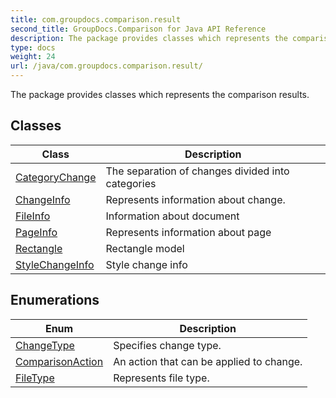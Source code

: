 ```yaml
---
title: com.groupdocs.comparison.result
second_title: GroupDocs.Comparison for Java API Reference
description: The package provides classes which represents the comparison results.
type: docs
weight: 24
url: /java/com.groupdocs.comparison.result/
---
```


The package provides classes which represents the comparison results.


## Classes

| Class | Description |
| --- | --- |
| [CategoryChange](../com.groupdocs.comparison.result/categorychange) | The separation of changes divided into categories |
| [ChangeInfo](../com.groupdocs.comparison.result/changeinfo) | Represents information about change. |
| [FileInfo](../com.groupdocs.comparison.result/fileinfo) | Information about document |
| [PageInfo](../com.groupdocs.comparison.result/pageinfo) | Represents information about page |
| [Rectangle](../com.groupdocs.comparison.result/rectangle) | Rectangle model |
| [StyleChangeInfo](../com.groupdocs.comparison.result/stylechangeinfo) | Style change info |

## Enumerations

| Enum | Description |
| --- | --- |
| [ChangeType](../com.groupdocs.comparison.result/changetype) | Specifies change type. |
| [ComparisonAction](../com.groupdocs.comparison.result/comparisonaction) | An action that can be applied to change. |
| [FileType](../com.groupdocs.comparison.result/filetype) | Represents file type. |
